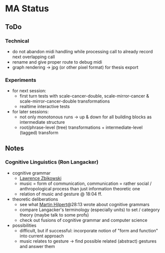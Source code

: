 # MA Status

## ToDo
### Technical
- do not abandon midi handling while processing call to already record next overlapping call
- rename and give proper route to debug midi
- graph rendering -> jpg (or other pixel format) for thesis export
### Experiments
- for next session:
  - first turn tests with scale-cancer-double, scale-mirror-cancer & scale-mirror-cancer-double transformations
  - realtime interactive tests
- for later sessions:
  - not only monotonous runs -> up & down for all building blocks as intermediate structure
  - root/phrase-level (tree) transformations + intermediate-level (tagged) transform

## Notes
### Cognitive Linguistics (Ron Langacker)
- cognitive grammar 
  - [Lawrence Zbikowski](https://www.youtube.com/watch?v=C2XKzCQ_Uj4)
  - music = form of communication, communication = rather social / anthropological process than just information theoretic one
  - relation of music and gesture @ 18:04 ff.
- theoretic deliberations
  - see what [Martin Hilpert](https://www.youtube.com/watch?v=dDfX3971Z_A)@28:13 wrote about cognitive grammars
  - compare Langacker's terminology (especially units) to set / category theory (maybe talk to some profs)
  - check out fusions of cognitive grammar and computer science
- possibilities
  - difficult, but if successful: incorporate notion of "form and function" into current approach
  - music relates to gesture -> find possible related (abstract) gestures and answer them